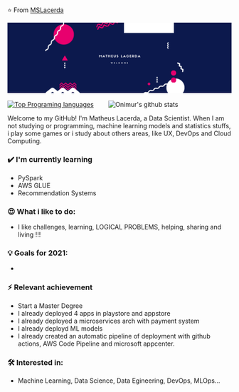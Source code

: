 ⭐️ From [MSLacerda](https://github.com/MSLacerda)

<div align="center"><img alt="Banner | JeanCarlos911" src="https://github.com/MSLacerda/MSLacerda/blob/main/Str1k3r%20S1x%20(1).png" /></div>

<p>
  <a>
    <img width="55%" align="right" alt="Onimur's github stats" src="https://github-readme-stats.vercel.app/api?username=MSLacerda&show_icons=true&hide_border=true" />
  </a>
  
  [![Top Programing languages](https://github-readme-stats.vercel.app/api/top-langs/?username=MSLacerda&layout=compact)](https://github.com/anuraghazra/github-readme-stats)
</p>

Welcome to my GitHub! I'm Matheus Lacerda, a Data Scientist. When I am not studying or programming, machine learning models and statistics stuffs, i play some games or i study about others areas, like UX, DevOps and Cloud Computing.

### ✔️ I'm currently learning
- PySpark
- AWS GLUE
- Recommendation Systems

### 😍 What i like to do:
- I like challenges, learning, LOGICAL PROBLEMS, helping, sharing and living !!!

### 💡 Goals for 2021:
- 
### ⚡ Relevant achievement
- Start a Master Degree
- I already deployed 4 apps in playstore and appstore
- I already deployed a microservices arch with payment system
- I already deployd ML models 
- I already created an automatic pipeline of deployment with github actions, AWS Code Pipeline and microsoft appcenter. 

### 🛠 Interested in:
- Machine Learning, Data Science, Data Egineering, DevOps, MLOps...
